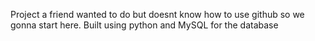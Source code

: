 Project a friend wanted to do but doesnt know how to use github so we gonna start here. Built using python and MySQL for the database 

